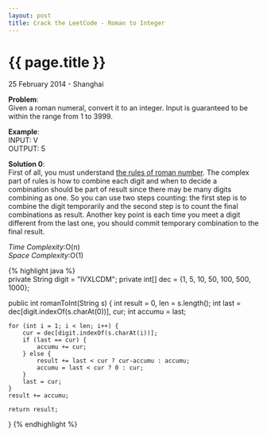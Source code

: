 ```yaml
---
layout: post
title: Crack the LeetCode - Roman to Integer
---
```


{{ page.title }}
================

<p class="meta">25 February 2014 - Shanghai </p>

**Problem**:  
Given a roman numeral, convert it to an integer. Input is guaranteed to be within the range from 1 to 3999.

**Example**:    
INPUT: V  
OUTPUT: 5  

**Solution 0**:  
First of all, you must understand [the rules of roman number](http://en.wikipedia.org/wiki/Roman_numerals). The complex part of rules is how to combine each digit and when to decide a combination should be part of result since there may be many digits combining as one. So you can use two steps counting: the first step is to combine the digit temporarily and the second step is to count the final combinations as result. Another key point is each time you meet a digit different from the last one, you should commit temporary combination to the final result. 

*Time Complexity*:O(n)  
*Space Complexity*:O(1)  

{% highlight java %}  
private String digit = "IVXLCDM";
private int[] dec = {1, 5, 10, 50, 100, 500, 1000};

public int romanToInt(String s) {
    int result = 0, len = s.length();
    int last = dec[digit.indexOf(s.charAt(0))], cur;
    int accumu = last;

    for (int i = 1; i < len; i++) {
        cur = dec[digit.indexOf(s.charAt(i))];
        if (last == cur) {
            accumu += cur;
        } else {
            result += last < cur ? cur-accumu : accumu;
            accumu = last < cur ? 0 : cur;
        }
        last = cur;
    }
    result += accumu;

    return result;
}
{% endhighlight %}
